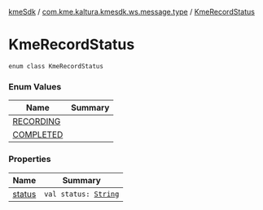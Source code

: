 [kmeSdk](../../index.md) / [com.kme.kaltura.kmesdk.ws.message.type](../index.md) / [KmeRecordStatus](./index.md)

# KmeRecordStatus

`enum class KmeRecordStatus`

### Enum Values

| Name | Summary |
|---|---|
| [RECORDING](-r-e-c-o-r-d-i-n-g.md) |  |
| [COMPLETED](-c-o-m-p-l-e-t-e-d.md) |  |

### Properties

| Name | Summary |
|---|---|
| [status](status.md) | `val status: `[`String`](https://kotlinlang.org/api/latest/jvm/stdlib/kotlin/-string/index.html) |
